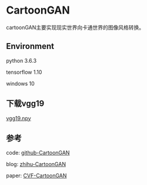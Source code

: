 # CartoonGAN
cartoonGAN主要实现现实世界向卡通世界的图像风格转换。

## Environment
python 3.6.3

tensorflow 1.10

windows 10

## 下载vgg19
[vgg19.npy](https://mega.nz/#!xZ8glS6J!MAnE91ND_WyfZ_8mvkuSa2YcA7q-1ehfSm-Q1fxOvvs)

## 参考

code: [github-CartoonGAN](https://github.com/taki0112/CartoonGAN-Tensorflow)

blog: [zhihu-CartoonGAN](https://zhuanlan.zhihu.com/p/40725950)

paper: [CVF-CartoonGAN](http://openaccess.thecvf.com/content_cvpr_2018/html/Chen_CartoonGAN_Generative_Adversarial_CVPR_2018_paper.html)
